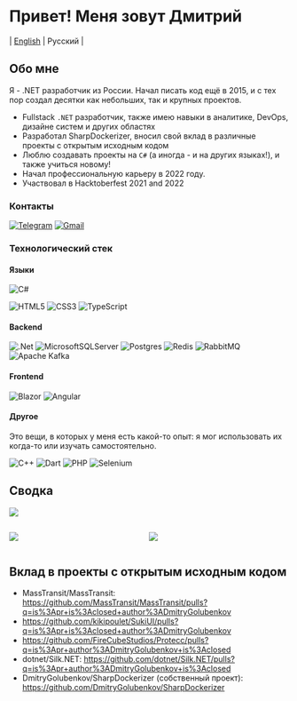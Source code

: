 # Привет! Меня зовут Дмитрий

| [English](https://github.com/DmitryGolubenkov/DmitryGolubenkov/blob/master/README.md) | Русский |

## Обо мне

Я - .NET разработчик из России. Начал писать код ещё в 2015, и с тех пор создал десятки как небольших, так и крупных проектов.

- Fullstack `.NET` разработчик, также имею навыки в аналитике, DevOps, дизайне систем и других областях
- Разработал SharpDockerizer, вносил свой вклад в различные проекты с открытым исходным кодом
- Люблю создавать проекты на `C#` (а иногда - и на других языках!), и также учиться новому!
- Начал профессиональную карьеру в 2022 году.
- Участвовал в Hacktoberfest 2021 and 2022

### Контакты

[![Telegram](https://img.shields.io/badge/Telegram-2CA5E0?style=for-the-badge&logo=telegram&logoColor=white)](https://t.me/alwics)
[![Gmail](https://img.shields.io/badge/Gmail-D14836?style=for-the-badge&logo=gmail&logoColor=white)](mailto:dmitry.golubenkov@gmail.com)

### Технологический стек

#### Языки

![C#](https://img.shields.io/badge/c%23-%23239120.svg?style=for-the-badge&logo=csharp&logoColor=white)

![HTML5](https://img.shields.io/badge/html5-%23E34F26.svg?style=for-the-badge&logo=html5&logoColor=white)
![CSS3](https://img.shields.io/badge/css3-%231572B6.svg?style=for-the-badge&logo=css3&logoColor=white)
![TypeScript](https://img.shields.io/badge/typescript-%23007ACC.svg?style=for-the-badge&logo=typescript&logoColor=white)

#### Backend

![.Net](https://img.shields.io/badge/.NET-5C2D91?style=for-the-badge&logo=.net&logoColor=white)
![MicrosoftSQLServer](https://img.shields.io/badge/Microsoft%20SQL%20Server-CC2927?style=for-the-badge&logo=microsoft%20sql%20server&logoColor=white)
![Postgres](https://img.shields.io/badge/postgres-%23316192.svg?style=for-the-badge&logo=postgresql&logoColor=white)
![Redis](https://img.shields.io/badge/redis-%23DD0031.svg?style=for-the-badge&logo=redis&logoColor=white)
![RabbitMQ](https://img.shields.io/badge/Rabbitmq-FF6600?style=for-the-badge&logo=rabbitmq&logoColor=white)
![Apache Kafka](https://img.shields.io/badge/Apache%20Kafka-000?style=for-the-badge&logo=apachekafka)

#### Frontend

![Blazor](https://img.shields.io/badge/blazor-%235C2D91.svg?style=for-the-badge&logo=blazor&logoColor=white)
![Angular](https://img.shields.io/badge/angular-%23E23237.svg?style=for-the-badge&logo=angularjs&logoColor=white)

#### Другое

Это вещи, в которых у меня есть какой-то опыт: я мог использовать их когда-то или изучать самостоятельно.

![C++](https://img.shields.io/badge/c++-%2300599C.svg?style=for-the-badge&logo=c%2B%2B&logoColor=white)
![Dart](https://img.shields.io/badge/dart-%230175C2.svg?style=for-the-badge&logo=dart&logoColor=white)
![PHP](https://img.shields.io/badge/php-%23777BB4.svg?style=for-the-badge&logo=php&logoColor=white)
![Selenium](https://img.shields.io/badge/-selenium-%43B02A?style=for-the-badge&logo=selenium&logoColor=white)

## Сводка

![](http://github-profile-summary-cards.vercel.app/api/cards/profile-details?username=DmitryGolubenkov&theme=github_dark)



<div style="display: flex; flex-direction: row">
<div style="width:50%">

![](http://github-profile-summary-cards.vercel.app/api/cards/repos-per-language?username=DmitryGolubenkov&theme=github_dark)

</div>
<div style="width:50%;  display: flex;">

![](http://github-profile-summary-cards.vercel.app/api/cards/stats?username=DmitryGolubenkov&theme=github_dark)

</div>
</div>

## Вклад в проекты с открытым исходным кодом

- MassTransit/MassTransit: https://github.com/MassTransit/MassTransit/pulls?q=is%3Apr+is%3Aclosed+author%3ADmitryGolubenkov
- https://github.com/kikipoulet/SukiUI/pulls?q=is%3Apr+is%3Aclosed+author%3ADmitryGolubenkov
- https://github.com/FireCubeStudios/Protecc/pulls?q=is%3Apr+author%3ADmitryGolubenkov+is%3Aclosed
- dotnet/Silk.NET: https://github.com/dotnet/Silk.NET/pulls?q=is%3Apr+author%3ADmitryGolubenkov+is%3Aclosed
- DmitryGolubenkov/SharpDockerizer (собственный проект): https://github.com/DmitryGolubenkov/SharpDockerizer
